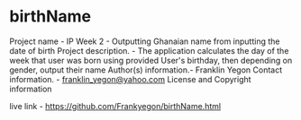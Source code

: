 # birthName

Project name - IP Week 2 - Outputting Ghanaian name from inputting the date of birth
Project description. - The application calculates the day of the week that user was born using provided User's birthday, then depending on gender, output their name
Author(s) information.- Franklin Yegon
Contact information. - franklin_yegon@yahoo.com
License and Copyright information

live link - https://github.com/Frankyegon/birthName.html
